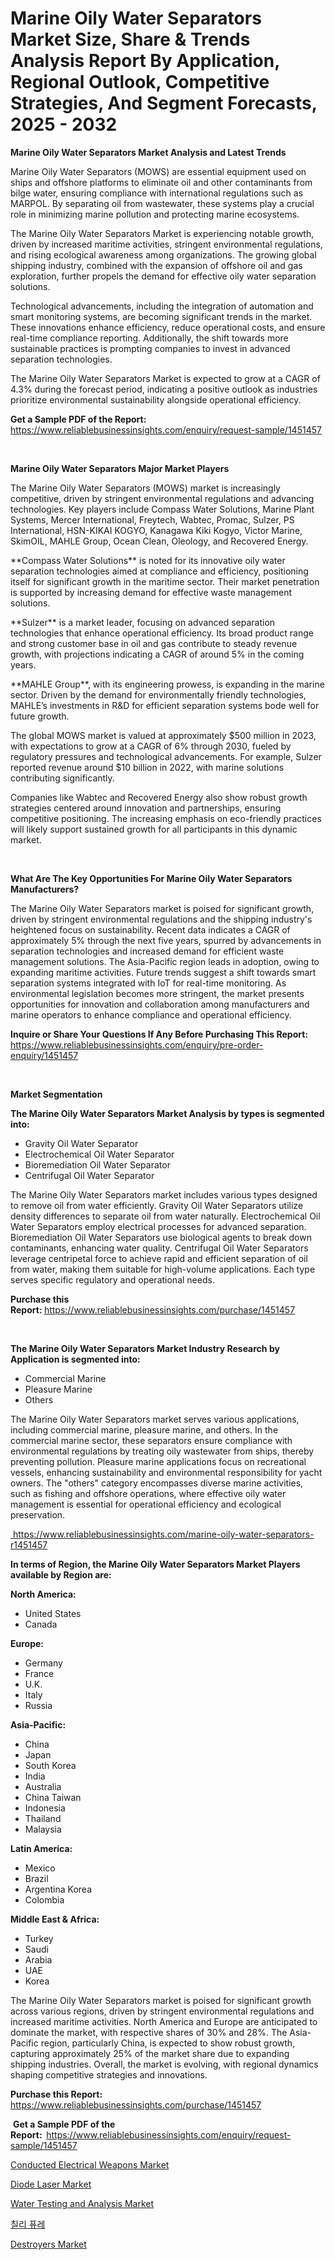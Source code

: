 <p><h1>Marine Oily Water Separators Market Size, Share & Trends Analysis Report By Application, Regional Outlook, Competitive Strategies, And Segment Forecasts, 2025 - 2032</h1></p><p><strong>Marine Oily Water Separators Market Analysis and Latest Trends</strong></p>
<p><p>Marine Oily Water Separators (MOWS) are essential equipment used on ships and offshore platforms to eliminate oil and other contaminants from bilge water, ensuring compliance with international regulations such as MARPOL. By separating oil from wastewater, these systems play a crucial role in minimizing marine pollution and protecting marine ecosystems.</p><p>The Marine Oily Water Separators Market is experiencing notable growth, driven by increased maritime activities, stringent environmental regulations, and rising ecological awareness among organizations. The growing global shipping industry, combined with the expansion of offshore oil and gas exploration, further propels the demand for effective oily water separation solutions.</p><p>Technological advancements, including the integration of automation and smart monitoring systems, are becoming significant trends in the market. These innovations enhance efficiency, reduce operational costs, and ensure real-time compliance reporting. Additionally, the shift towards more sustainable practices is prompting companies to invest in advanced separation technologies. </p><p>The Marine Oily Water Separators Market is expected to grow at a CAGR of 4.3% during the forecast period, indicating a positive outlook as industries prioritize environmental sustainability alongside operational efficiency.</p></p>
<p><strong>Get a Sample PDF of the Report:&nbsp;</strong> <a href="https://www.reliablebusinessinsights.com/enquiry/request-sample/1451457?utm_campaign=97&utm_medium=2&utm_source=Github&utm_content=ia&utm_term=09042025&utm_id=marine-oily-water-separators">https://www.reliablebusinessinsights.com/enquiry/request-sample/1451457</a></p>
<p>&nbsp;</p>
<p><strong>Marine Oily Water Separators Major Market Players</strong></p>
<p><p>The Marine Oily Water Separators (MOWS) market is increasingly competitive, driven by stringent environmental regulations and advancing technologies. Key players include Compass Water Solutions, Marine Plant Systems, Mercer International, Freytech, Wabtec, Promac, Sulzer, PS International, HSN-KIKAI KOGYO, Kanagawa Kiki Kogyo, Victor Marine, SkimOIL, MAHLE Group, Ocean Clean, Oleology, and Recovered Energy.</p><p>**Compass Water Solutions** is noted for its innovative oily water separation technologies aimed at compliance and efficiency, positioning itself for significant growth in the maritime sector. Their market penetration is supported by increasing demand for effective waste management solutions.</p><p>**Sulzer** is a market leader, focusing on advanced separation technologies that enhance operational efficiency. Its broad product range and strong customer base in oil and gas contribute to steady revenue growth, with projections indicating a CAGR of around 5% in the coming years.</p><p>**MAHLE Group**, with its engineering prowess, is expanding in the marine sector. Driven by the demand for environmentally friendly technologies, MAHLE’s investments in R&D for efficient separation systems bode well for future growth.</p><p>The global MOWS market is valued at approximately $500 million in 2023, with expectations to grow at a CAGR of 6% through 2030, fueled by regulatory pressures and technological advancements. For example, Sulzer reported revenue around $10 billion in 2022, with marine solutions contributing significantly.</p><p>Companies like Wabtec and Recovered Energy also show robust growth strategies centered around innovation and partnerships, ensuring competitive positioning. The increasing emphasis on eco-friendly practices will likely support sustained growth for all participants in this dynamic market.</p></p>
<p>&nbsp;</p>
<p><strong>What Are The Key Opportunities For Marine Oily Water Separators Manufacturers?</strong></p>
<p><p>The Marine Oily Water Separators market is poised for significant growth, driven by stringent environmental regulations and the shipping industry's heightened focus on sustainability. Recent data indicates a CAGR of approximately 5% through the next five years, spurred by advancements in separation technologies and increased demand for efficient waste management solutions. The Asia-Pacific region leads in adoption, owing to expanding maritime activities. Future trends suggest a shift towards smart separation systems integrated with IoT for real-time monitoring. As environmental legislation becomes more stringent, the market presents opportunities for innovation and collaboration among manufacturers and marine operators to enhance compliance and operational efficiency.</p></p>
<p><strong>Inquire or Share Your Questions If Any Before Purchasing This Report:</strong> <a href="https://www.reliablebusinessinsights.com/enquiry/pre-order-enquiry/1451457?utm_campaign=97&utm_medium=2&utm_source=Github&utm_content=ia&utm_term=09042025&utm_id=marine-oily-water-separators">https://www.reliablebusinessinsights.com/enquiry/pre-order-enquiry/1451457</a></p>
<p>&nbsp;</p>
<p><strong>Market Segmentation</strong></p>
<p><strong>The Marine Oily Water Separators Market Analysis by types is segmented into:</strong></p>
<p><ul><li>Gravity Oil Water Separator</li><li>Electrochemical Oil Water Separator</li><li>Bioremediation Oil Water Separator</li><li>Centrifugal Oil Water Separator</li></ul></p>
<p><p>The Marine Oily Water Separators market includes various types designed to remove oil from water efficiently. Gravity Oil Water Separators utilize density differences to separate oil from water naturally. Electrochemical Oil Water Separators employ electrical processes for advanced separation. Bioremediation Oil Water Separators use biological agents to break down contaminants, enhancing water quality. Centrifugal Oil Water Separators leverage centripetal force to achieve rapid and efficient separation of oil from water, making them suitable for high-volume applications. Each type serves specific regulatory and operational needs.</p></p>
<p><strong>Purchase this Report:&nbsp;</strong><a href="https://www.reliablebusinessinsights.com/purchase/1451457?utm_campaign=97&utm_medium=2&utm_source=Github&utm_content=ia&utm_term=09042025&utm_id=marine-oily-water-separators">https://www.reliablebusinessinsights.com/purchase/1451457</a></p>
<p>&nbsp;</p>
<p><strong>The Marine Oily Water Separators Market Industry Research by Application is segmented into:</strong></p>
<p><ul><li>Commercial Marine</li><li>Pleasure Marine</li><li>Others</li></ul></p>
<p><p>The Marine Oily Water Separators market serves various applications, including commercial marine, pleasure marine, and others. In the commercial marine sector, these separators ensure compliance with environmental regulations by treating oily wastewater from ships, thereby preventing pollution. Pleasure marine applications focus on recreational vessels, enhancing sustainability and environmental responsibility for yacht owners. The "others" category encompasses diverse marine activities, such as fishing and offshore operations, where effective oily water management is essential for operational efficiency and ecological preservation.</p></p>
<p><a href="https://www.reliablebusinessinsights.com/marine-oily-water-separators-r1451457?utm_campaign=97&utm_medium=2&utm_source=Github&utm_content=ia&utm_term=09042025&utm_id=marine-oily-water-separators">&nbsp;https://www.reliablebusinessinsights.com/marine-oily-water-separators-r1451457</a></p>
<p><strong>In terms of Region, the Marine Oily Water Separators Market Players available by Region are:</strong></p>
<p>
    <p> <strong> North America: </strong>
        <ul>
            <li>United States</li>
            <li>Canada</li>
        </ul>
        </p> 
    <p> <strong> Europe: </strong>
        <ul>
            <li>Germany</li>
            <li>France</li>
            <li>U.K.</li>
            <li>Italy</li>
            <li>Russia</li>
        </ul>
        </p> 
    <p> <strong> Asia-Pacific: </strong>
        <ul>
            <li>China</li>
            <li>Japan</li>
            <li>South Korea</li>
            <li>India</li>
            <li>Australia</li>
            <li>China Taiwan</li>
            <li>Indonesia</li>
            <li>Thailand</li>
            <li>Malaysia</li>
        </ul>
        </p> 
    <p> <strong> Latin America: </strong>
        <ul>
            <li>Mexico</li>
            <li>Brazil</li>
            <li>Argentina Korea</li>
            <li>Colombia</li>
        </ul>
        </p> 
    <p> <strong> Middle East & Africa: </strong>
        <ul>
            <li>Turkey</li>
            <li>Saudi</li>
            <li>Arabia</li>
            <li>UAE</li>
            <li>Korea</li>
        </ul>
    </p>
    </p>
<p><p>The Marine Oily Water Separators market is poised for significant growth across various regions, driven by stringent environmental regulations and increased maritime activities. North America and Europe are anticipated to dominate the market, with respective shares of 30% and 28%. The Asia-Pacific region, particularly China, is expected to show robust growth, capturing approximately 25% of the market share due to expanding shipping industries. Overall, the market is evolving, with regional dynamics shaping competitive strategies and innovations.</p></p>
<p><strong>Purchase this Report: </strong><a href="https://www.reliablebusinessinsights.com/purchase/1451457?utm_campaign=97&utm_medium=2&utm_source=Github&utm_content=ia&utm_term=09042025&utm_id=marine-oily-water-separators">https://www.reliablebusinessinsights.com/purchase/1451457</a></p>
<p>&nbsp;<strong>Get a Sample PDF of the Report:&nbsp;&nbsp;</strong><a href="https://www.reliablebusinessinsights.com/enquiry/request-sample/1451457?utm_campaign=97&utm_medium=2&utm_source=Github&utm_content=ia&utm_term=09042025&utm_id=marine-oily-water-separators">https://www.reliablebusinessinsights.com/enquiry/request-sample/1451457</a></p>
<p><strong></strong></p>
<p><p><a href="https://github.com/taffouasaoka/Market-Research-Report-List-1/blob/main/conducted-electrical-weapons-market.md?utm_campaign=97&utm_medium=2&utm_source=Github&utm_content=ia&utm_term=09042025&utm_id=marine-oily-water-separators">Conducted Electrical Weapons Market</a></p><p><a href="https://github.com/moorsdorak31/Market-Research-Report-List-1/blob/main/diode-laser-market.md?utm_campaign=97&utm_medium=2&utm_source=Github&utm_content=ia&utm_term=09042025&utm_id=marine-oily-water-separators">Diode Laser Market</a></p><p><a href="https://github.com/kuciakkukalo/Market-Research-Report-List-1/blob/main/water-testing-and-analysis-market.md?utm_campaign=97&utm_medium=2&utm_source=Github&utm_content=ia&utm_term=09042025&utm_id=marine-oily-water-separators">Water Testing and Analysis Market</a></p><p><a href="https://github.com/sougarounis/Market-Research-Report-List-7/blob/main/837679254059.md?utm_campaign=97&utm_medium=2&utm_source=Github&utm_content=ia&utm_term=09042025&utm_id=marine-oily-water-separators">칠리 퓨레</a></p><p><a href="https://github.com/danitkeavyx7/Market-Research-Report-List-1/blob/main/destroyers-market.md?utm_campaign=97&utm_medium=2&utm_source=Github&utm_content=ia&utm_term=09042025&utm_id=marine-oily-water-separators">Destroyers Market</a></p></p>